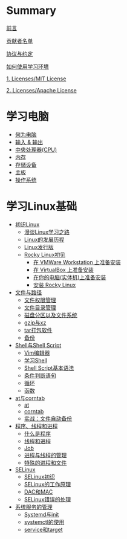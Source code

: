 # Summary

[前言](./intro.md)

[贡献者名单](./contributors.md)

[协议与约定](./conventions.md)

[如何使用学习环境](./how_to_use_studyenv.md)

[1. Licenses/MIT License](./licenses/LICENSE-MIT.md)

[2. Licenses/Apache License](./licenses/LICENSE-APACHE.md)

# 学习电脑

- [何为电脑](./learn_computer_basic/what_is_computer.md)
- [输入 & 输出](./learn_computer_basic/input_and_output.md)
- [中央处理器(CPU)](./learn_computer_basic/cpu.md)
- [内存](./learn_computer_basic/memory.md)
- [存储设备](./learn_computer_basic/storage_device.md)
- [主板](./learn_computer_basic/motherboard.md)
- [操作系统](./learn_computer_basic/operating_system.md)

# 学习Linux基础

- [初识Linux](./learn_linux_basic/the_linux_learning_path.md)
  - [漫谈Linux学习之路](./learn_linux_basic/the_linux_learning_path.md)
  - [Linux的发展历程](./learn_linux_basic/the_history_of_linux.md)
  - [Linux发行版]()
  - [Rocky Linux初见](./learn_linux_basic/rocky_first_met.md)
    - [在 VMWare Workstation 上准备安装]()
    - [在 VirtualBox 上准备安装](./learn_linux_basic/install_rocky_linux/install_in_vbox.md)
    - [在你的电脑(实体机)上准备安装]()
    - [安装 Rocky Linux](./learn_linux_basic/install_rocky_linux/install_rocky_linux.md)
- [文件与路径]()
  - [文件权限管理]()
  - [文件目录管理]()
  - [磁盘分区以及文件系统]()
  - [gzip与xz]()
  - [tar打包软件]()
  - [备份]()
- [Shell与Shell Script]()
  - [Vim编辑器]()
  - [学习Shell]()
  - [Shell Script基本语法]()
  - [条件判断语句]()
  - [循环]()
  - [函数]()
- [at与corntab]()
  - [at]()
  - [corntab]()
  - [实战：文件自动备份]()
- [程序、线程和进程]()
  - [什么是程序]()
  - [线程和进程]()
  - [Job]()
  - [进程与线程的管理]()
  - [特殊的进程和文件]()
- [SELinux]()
  - [SELinux初识]()
  - [SELinux的工作原理]()
  - [DAC和MAC]()
  - [SELinux错误的处理]()
- [系统服务的管理]()
  - [Systemd与init]()
  - [systemctl的使用]()
  - [service和target]()
